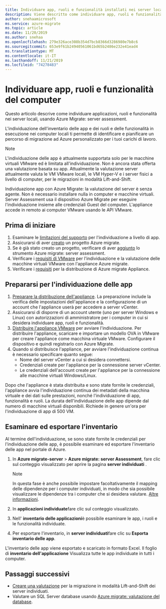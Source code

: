 ```yaml
---
title: Individuare app, ruoli e funzionalità installati nei server locali utilizzando Azure Migrate server Assessment
description: Viene descritto come individuare app, ruoli e funzionalità nei server locali utilizzando Azure Migrate server assessment.
author: snehaamicrosoft
ms.service: azure-migrate
ms.topic: article
ms.date: 11/20/2019
ms.author: snehaa
ms.openlocfilehash: 279e326ace308b354d7bcb8366d3286980e7b8c6
ms.sourcegitcommit: 653e9f61b24940561061bd65b2486e232e41ead4
ms.translationtype: MT
ms.contentlocale: it-IT
ms.lasthandoff: 11/21/2019
ms.locfileid: "74278483"
---
```

# <a name="discover-machine-apps-roles-and-features"></a>Individuare app, ruoli e funzionalità del computer

Questo articolo descrive come individuare applicazioni, ruoli e funzionalità nei server locali, usando Azure Migrate: server assessment.

L'individuazione dell'inventario delle app e dei ruoli e delle funzionalità in esecuzione nei computer locali ti permette di identificare e pianificare un percorso di migrazione ad Azure personalizzato per i tuoi carichi di lavoro.

> [!NOTE]
> L'individuazione delle app è attualmente supportata solo per le macchine virtuali VMware ed è limitata all'individuazione. Non è ancora stata offerta una valutazione basata su app.  Attualmente la valutazione server attualmente valuta le VM VMware locali, le VM Hyper-V e i server fisici a livello di computer, per le migrazioni in modalità Lift-and-Shift.

Individuazione app con Azure Migrate: la valutazione del server è senza agente. Non è necessario installare nulla in computer e macchine virtuali. Server Assessment usa il dispositivo Azure Migrate per eseguire l'individuazione insieme alle credenziali Guest del computer. L'appliance accede in remoto ai computer VMware usando le API VMware.


## <a name="before-you-start"></a>Prima di iniziare

1. Esaminare le [limitazioni del supporto](migrate-support-matrix-vmware.md#application-discovery) per l'individuazione a livello di app.
2. Assicurarsi di aver [creato](how-to-add-tool-first-time.md) un progetto Azure migrate.
3. Se è già stato creato un progetto, verificare di aver [aggiunto](how-to-assess.md) lo strumento Azure migrate: server assessment.
4. Verificare i [requisiti di VMware](migrate-support-matrix-vmware.md#assessment-vcenter-server-requirements) per l'individuazione e la valutazione delle macchine virtuali VMware con l'appliance Azure migrate.
4. Verificare i [requisiti](migrate-support-matrix-vmware.md#assessment-appliance-requirements) per la distribuzione di Azure migrate Appliance.

## <a name="prepare-for-app-discovery"></a>Prepararsi per l'individuazione delle app

1. [Preparare la distribuzione dell'appliance](https://docs.microsoft.com/azure/migrate/tutorial-prepare-vmware). La preparazione include la verifica delle impostazioni dell'appliance e la configurazione di un account che l'appliance userà per accedere a server vCenter.
2. Assicurarsi di disporre di un account utente (uno per server Windows e Linux) con autorizzazioni di amministratore per i computer in cui si desidera individuare app, ruoli e funzionalità.
3. [Distribuire l'appliance VMware](how-to-set-up-appliance-vmware.md) per avviare l'individuazione. Per distribuire l'appliance, scaricare e importare un modello OVA in VMware per creare l'appliance come macchina virtuale VMware. Configurare il dispositivo e quindi registrarlo con Azure Migrate.
2. Quando si distribuisce l'appliance, per avviare l'individuazione continua è necessario specificare quanto segue:
    - Nome del server vCenter a cui si desidera connettersi.
    - Credenziali create per l'appliance per la connessione server vCenter.
    - Le credenziali dell'account create per l'appliance per la connessione alle macchine virtuali Windows/Linux.

Dopo che l'appliance è stata distribuita e sono state fornite le credenziali, l'appliance avvia l'individuazione continua dei metadati della macchina virtuale e dei dati sulle prestazioni, nonché l'individuazione di app, funzionalità e ruoli.  La durata dell'individuazione delle app dipende dal numero di macchine virtuali disponibili. Richiede in genere un'ora per l'individuazione di app di 500 VM.

## <a name="review-and-export-the-inventory"></a>Esaminare ed esportare l'inventario

Al termine dell'individuazione, se sono state fornite le credenziali per l'individuazione delle app, è possibile esaminare ed esportare l'inventario delle app nel portale di Azure.

1. In **Azure migrate-server** > **Azure migrate: server Assessment**, fare clic sul conteggio visualizzato per aprire la pagina **server individuati** .

    > [!NOTE]
    > In questa fase è anche possibile impostare facoltativamente il mapping delle dipendenze per i computer individuati, in modo che sia possibile visualizzare le dipendenze tra i computer che si desidera valutare. [Altre informazioni](how-to-create-group-machine-dependencies.md).

2. In **applicazioni individuate**fare clic sul conteggio visualizzato.
3. Nell' **inventario delle applicazioni**è possibile esaminare le app, i ruoli e le funzionalità individuate.
4. Per esportare l'inventario, in **server individuati**fare clic su **Esporta inventario delle app**.

L'inventario delle app viene esportato e scaricato in formato Excel. Il foglio di **inventario dell'applicazione** Visualizza tutte le app individuate in tutti i computer.

## <a name="next-steps"></a>Passaggi successivi

- [Creare una valutazione](how-to-create-assessment.md) per la migrazione in modalità Lift-and-Shift dei server individuati.
- Valutare un SQL Server database usando [Azure migrate: valutazione del database](https://docs.microsoft.com/sql/dma/dma-assess-sql-data-estate-to-sqldb?view=sql-server-2017).

